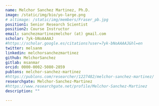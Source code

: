 ```yaml
---
name: Melchor Sanchez Martinez, Ph.D.
image: /static/img/bio/yo-large.png
# altimage: /static/img/members/Fraser_pb.jpg
position1: Senior Research Scientist
position2: Course Instructor
email: sanchezmartinezmelchor (at) gmail.com
scholar: 7yk-bNoAAAAJ
#https://scholar.google.es/citations?user=7yk-bNoAAAAJ&hl=en
twitter: melsanm
linkedin: melchorsanchezmartinez
github: MelchorSanchez
gitlab: msanmar
orcid: 0000-0002-5080-2859
publons: melchor-sanchez-martinez
#https://publons.com/researcher/1227482/melchor-sanchez-martinez/
researchgate: Melchor-Sanchez-Martinez
#https://www.researchgate.net/profile/Melchor-Sanchez-Martinez
description: ""

---
```

